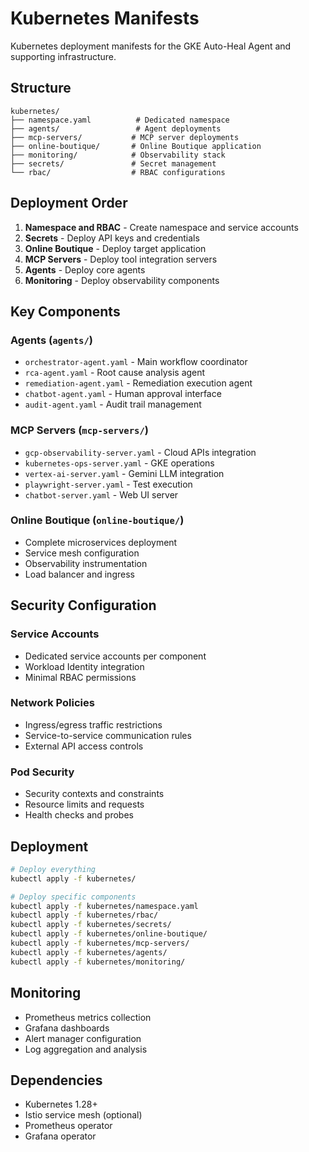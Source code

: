 # Kubernetes Manifests

Kubernetes deployment manifests for the GKE Auto-Heal Agent and supporting infrastructure.

## Structure

```
kubernetes/
├── namespace.yaml          # Dedicated namespace
├── agents/                 # Agent deployments
├── mcp-servers/           # MCP server deployments  
├── online-boutique/       # Online Boutique application
├── monitoring/            # Observability stack
├── secrets/               # Secret management
└── rbac/                  # RBAC configurations
```

## Deployment Order

1. **Namespace and RBAC** - Create namespace and service accounts
2. **Secrets** - Deploy API keys and credentials
3. **Online Boutique** - Deploy target application
4. **MCP Servers** - Deploy tool integration servers
5. **Agents** - Deploy core agents
6. **Monitoring** - Deploy observability components

## Key Components

### Agents (`agents/`)
- `orchestrator-agent.yaml` - Main workflow coordinator
- `rca-agent.yaml` - Root cause analysis agent
- `remediation-agent.yaml` - Remediation execution agent
- `chatbot-agent.yaml` - Human approval interface
- `audit-agent.yaml` - Audit trail management

### MCP Servers (`mcp-servers/`)
- `gcp-observability-server.yaml` - Cloud APIs integration
- `kubernetes-ops-server.yaml` - GKE operations
- `vertex-ai-server.yaml` - Gemini LLM integration
- `playwright-server.yaml` - Test execution
- `chatbot-server.yaml` - Web UI server

### Online Boutique (`online-boutique/`)
- Complete microservices deployment
- Service mesh configuration
- Observability instrumentation
- Load balancer and ingress

## Security Configuration

### Service Accounts
- Dedicated service accounts per component
- Workload Identity integration
- Minimal RBAC permissions

### Network Policies
- Ingress/egress traffic restrictions
- Service-to-service communication rules
- External API access controls

### Pod Security
- Security contexts and constraints
- Resource limits and requests
- Health checks and probes

## Deployment

```bash
# Deploy everything
kubectl apply -f kubernetes/

# Deploy specific components
kubectl apply -f kubernetes/namespace.yaml
kubectl apply -f kubernetes/rbac/
kubectl apply -f kubernetes/secrets/
kubectl apply -f kubernetes/online-boutique/
kubectl apply -f kubernetes/mcp-servers/
kubectl apply -f kubernetes/agents/
kubectl apply -f kubernetes/monitoring/
```

## Monitoring

- Prometheus metrics collection
- Grafana dashboards
- Alert manager configuration
- Log aggregation and analysis

## Dependencies

- Kubernetes 1.28+
- Istio service mesh (optional)
- Prometheus operator
- Grafana operator